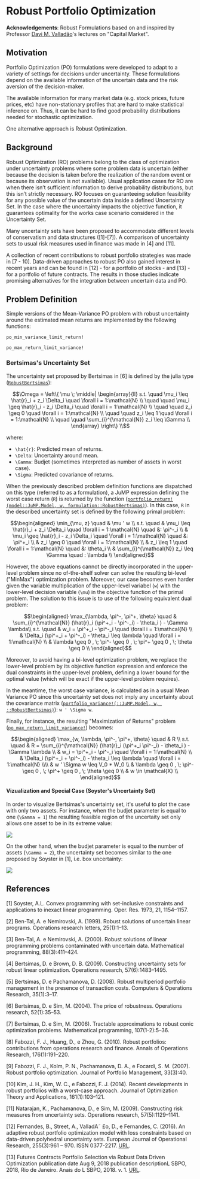 # Robust Portfolio Optimization
**Acknowledgements**: Robust Formulations based on and inspired by Professor [Davi M. Valladão](http://www.ind.puc-rio.br/en/equipe/davi-michel-valladao/)'s lectures on "Capital Market".

## Motivation
Portfolio Optimization (PO) formulations were developed to adapt to a variety of settings for decisions under uncertainty. These formulations depend on the available information of the uncertain data and the risk aversion of the decision-maker.

The available information for many market data (e.g. stock prices, future prices, etc) have non-stationary profiles that are hard to make statistical inference on. Thus, it can be hard to find good probability distributions needed for stochastic optimization. 

One alternative approach is Robust Optimization.

## Background
Robust Optimization (RO) problems belong to the class of optimization under uncertainty problems where some problem data is uncertain (either because the decision is taken before the realization of the random event or because its observation is not available). Usual application cases for RO are when there isn’t sufficient information to derive probability distributions, but this isn’t strictly necessary. RO focuses on guaranteeing solution feasibility for any possible value of the uncertain data inside a defined Uncertainty Set. In the case where the uncertainty impacts the objective function, it guarantees optimality for the works case scenario considered in the Uncertainty Set.

Many uncertainty sets have been proposed to accommodate different levels of conservatism and data structures ([1]-[7]). A comparison of uncertainty sets to usual risk measures used in finance was made in [4] and [11].

A collection of recent contributions to robust portfolio strategies was made in [7 - 10]. Data-driven approaches to robust PO also gained interest in recent years and can be found in [12] - for a portfolio of stocks - and [13] - for a portfolio of future contracts. The results in those studies indicate promising alternatives for the integration between uncertain data and PO.

## Problem Definition
Simple versions of the Mean-Variance PO problem with robust uncertainty around the estimated mean returns are implemented by the following functions:

```@docs
po_min_variance_limit_return!
```

```@docs
po_max_return_limit_variance!
```

### Bertsimas's Uncertainty Set
The uncertainty set proposed by Bertsimas in [6] is defined by the julia type ([`RobustBertsimas`](@ref)):

```math
\Omega = \left\{ \mu \; \middle| \begin{array}{ll}
s.t.  \quad \mu_i \leq \hat{r}_i + z_i \Delta_i \quad \forall i = 1:\mathcal{N} \\
\quad \quad \mu_i \geq \hat{r}_i - z_i \Delta_i  \quad \forall i = 1:\mathcal{N} \\
\quad \quad z_i \geq 0 \quad \forall i = 1:\mathcal{N} \\
\quad \quad z_i \leq 1 \quad \forall i = 1:\mathcal{N} \\
\quad \quad \sum_{i}^{\mathcal{N}} z_i \leq \Gamma \\
\end{array}
\right\} \\
```

where:
- ``\hat{r}``: Predicted mean of returns.
- ``\Delta``: Uncertainty around mean.
- ``\Gamma``: Budjet (sometimes interpreted as number of assets in worst case).
- ``\Sigma``: Predicted covariance of returns.

When the previously described problem definition functions are dispatched on this type (referred to as a formulation), a JuMP expression defining the worst case return (``R``) is returned by the function ([`portfolio_return!(model::JuMP.Model, w, formulation::RobustBertsimas)`](@ref)). In this case, ``R`` in the described uncertainty set is defined by the following primal problem:  

```math
\begin{aligned}
\min_{\mu, z} \quad & \mu ' w \\
s.t. \quad & \mu_i \leq \hat{r}_i + z_i \Delta_i \quad \forall i = 1:\mathcal{N} \quad &: \pi^-_i \\
& \mu_i \geq \hat{r}_i - z_i \Delta_i  \quad \forall i = 1:\mathcal{N} \quad &: \pi^+_i \\
& z_i \geq 0 \quad \forall i = 1:\mathcal{N} \\
& z_i \leq 1 \quad \forall i = 1:\mathcal{N} \quad &: \theta_i \\
& \sum_{i}^{\mathcal{N}} z_i \leq \Gamma \quad : \lambda \\
\end{aligned}
```

However, the above equations cannot be directly incorporated in the upper-level problem since no of-the-shelf solver can solve the resulting bi-level ("MinMax") optimization problem. Moreover, our case becomes even harder given the variable multiplication of the upper-level variabel (``w``) with the lower-level decision variable (``\mu``) in the objective function of the primal problem. The solution to this issue is to use of the following equivalent dual problem:

```math
\begin{aligned}
\max_{\lambda, \pi^-, \pi^+, \theta} \quad &  \sum_{i}^{\mathcal{N}} (\hat{r}_i (\pi^+_i - \pi^-_i) - \theta_i ) - \Gamma \lambda\\
s.t.  \quad & w_i = \pi^+_i - \pi^-_i  \quad \forall i = 1:\mathcal{N} \\
&  \Delta_i (\pi^+_i + \pi^-_i) - \theta_i \leq \lambda \quad \forall i = 1:\mathcal{N} \\
& \lambda \geq 0 , \; \pi^- \geq 0 , \; \pi^+ \geq 0 , \; \theta \geq 0 \\
\end{aligned}
```

Moreover, to avoid having a bi-level optimization problem, we replace the lower-level problem by its objective function expression and enforece the dual constraints in the upper-level problem, defining a lower bound for the optimal value (which will be exact if the upper-level problem requires). 

In the meantime, the worst case variance, is calculated as in a usual Mean Variance PO since this uncertainty set does not imply any uncertainty about the covariance matrix ([`portfolio_variance!(::JuMP.Model, w, ::RobustBertsimas)`](@ref)): ``w ' \Sigma w``.

Finally, for instance, the resulting "Maximization of Returns" problem ([`po_max_return_limit_variance!`](@ref)) becomes:

```math
\begin{aligned}
\max_{w, \lambda, \pi^-, \pi^+, \theta} \quad & R \\
s.t. \quad & R = \sum_{i}^{\mathcal{N}} (\hat{r}_i (\pi^+_i \pi^-_i) - \theta_i ) - \Gamma \lambda \\
& w_i = \pi^+_i - \pi^-_i  \quad \forall i = 1:\mathcal{N} \\
&  \Delta_i (\pi^+_i + \pi^-_i) - \theta_i \leq \lambda \quad \forall i = 1:\mathcal{N} \\\\
& w ' \Sigma w  \leq V_0 * W_0 \\
& \lambda \geq 0 , \; \pi^- \geq 0 , \; \pi^+ \geq 0 , \; \theta \geq 0 \\
& w \in \mathcal{X} \\
\end{aligned}
```
#### Vizualization and Special Case (Soyster's Uncertainty Set)
In order to visualize Bertsimas's uncertainty set, it's useful to plot the case with only two assets. For instance, when the budjet parameter is equal to one (``\Gamma = 1``) the resulting feasible region of the uncertaity set only allows one asset to be in its extreme value:

![](https://github.com/andrewrosemberg/PortfolioOpt/blob/master/docs/src/assets/set_bertsimas.png?raw=true)

On the other hand, when the budjet parameter is equal to the number of assets (``\Gamma = 2``), the uncertainty set becomes similar to the one proposed by Soyster in [1], i.e. box uncertainty:

![](https://github.com/andrewrosemberg/PortfolioOpt/blob/master/docs/src/assets/set_soyster.png?raw=true)

## References

[1] Soyster, A.L. Convex programming with set-inclusive constraints and applications to inexact linear
programming. Oper. Res. 1973, 21, 1154–1157.

[2] Ben-Tal, A. e Nemirovski, A. (1999). Robust solutions of uncertain linear programs. Operations research letters, 25(1):1–13. 

[3] Ben-Tal, A. e Nemirovski, A. (2000). Robust solutions of linear programming problems contaminated with uncertain data. Mathematical programming, 88(3):411–424. 

[4] Bertsimas, D. e Brown, D. B. (2009). Constructing uncertainty sets for robust linear optimization. Operations research, 57(6):1483–1495. 

[5] Bertsimas, D. e Pachamanova, D. (2008). Robust multiperiod portfolio management in the presence of transaction costs. Computers & Operations Research, 35(1):3–17. 

[6] Bertsimas, D. e Sim, M. (2004). The price of robustness. Operations research, 52(1):35–53. 

[7] Bertsimas, D. e Sim, M. (2006). Tractable approximations to robust conic optimization problems. Mathematical programming, 107(1-2):5–36. 

[8] Fabozzi, F. J., Huang, D., e Zhou, G. (2010). Robust portfolios: contributions from operations research and finance. Annals of Operations Research, 176(1):191–220. 

[9] Fabozzi, F. J., Kolm, P. N., Pachamanova, D. A., e Focardi, S. M. (2007). Robust portfolio optimization. Journal of Portfolio Management, 33(3):40. 

[10] Kim, J. H., Kim, W. C., e Fabozzi, F. J. (2014). Recent developments in robust portfolios with a worst-case approach. Journal of Optimization Theory and Applications, 161(1):103–121.

[11] Natarajan, K., Pachamanova, D., e Sim, M. (2009). Constructing risk measures from uncertainty sets. Operations research, 57(5):1129–1141.

[12] Fernandes, B., Street, A., ValladA˜ £o, D., e Fernandes, C. (2016). An adaptive robust portfolio
optimization model with loss constraints based on data-driven polyhedral uncertainty sets. European Journal of Operational Research, 255(3):961 – 970. ISSN 0377-2217. [URL](www.sciencedirect.com/science/article/pii/S0377221716303757).

[13] Futures Contracts Portfolio Selection via Robust Data Driven Optimization publication date Aug 9, 2018  publication descriptionL SBPO, 2018, Rio de Janeiro. Anais do L SBPO, 2018. v. 1. [URL](https://proceedings.science/sbpo/papers/selecao-de-carteira-de-contratos-futuros-via-otimizacao-robusta-direcionado-por-dados).

